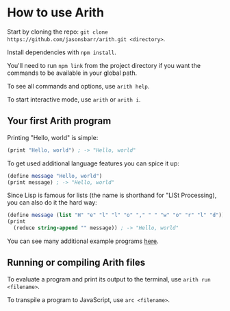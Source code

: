 # How to use Arith

Start by cloning the repo: `git clone https://github.com/jasonsbarr/arith.git <directory>`.

Install dependencies with `npm install`.

You'll need to run `npm link` from the project directory if you want the commands to be available in your global path.

To see all commands and options, use `arith help`.

To start interactive mode, use `arith` or `arith i`.

## Your first Arith program

Printing "Hello, world" is simple:

```scheme
(print "Hello, world") ; -> "Hello, world"
```

To get used additional language features you can spice it up:

```scheme
(define message "Hello, world")
(print message) ; -> "Hello, world"
```

Since Lisp is famous for lists (the name is shorthand for "LISt Processing), you can also do it the hard way:

```scheme
(define message (list "H" "e" "l" "l" "o" "," " " "w" "o" "r" "l" "d"))
(print
  (reduce string-append "" message)) ; -> "Hello, world"
```

You can see many additional example programs [here](https://github.com/jasonsbarr/arith/tree/master/examples).

## Running or compiling Arith files

To evaluate a program and print its output to the terminal, use `arith run <filename>`.

To transpile a program to JavaScript, use `arc <filename>`.
